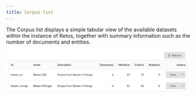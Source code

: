 ```yaml
---
title: Corpus list
---
```


The Corpus list displays a simple tabular view of the available datasets within the instance of Ketos, together with summary information such as the number of documents and entities. 

![Corpus list](assets/images/corpus-list.png)
